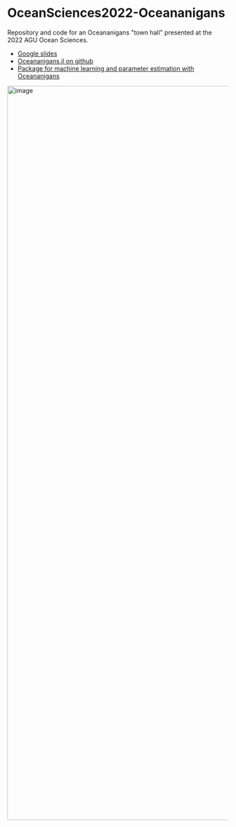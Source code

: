 # OceanSciences2022-Oceananigans

Repository and code for an Oceananigans "town hall" presented at the 2022 AGU Ocean Sciences.

* [Google slides](https://docs.google.com/presentation/d/1BYbQsdTkZbJ8CacpTsZzBtI3nXGGGy8LEsciJgXZpM0/edit?usp=sharing)
* [Oceananigans.jl on github](https://github.com/CliMA/Oceananigans.jl)
* [Package for machine learning and parameter estimation with Oceananigans](https://github.com/CliMA/OceanTurbulenceParameterEstimation.jl)

<img width="1669" alt="image" src="https://user-images.githubusercontent.com/15271942/155730635-8a5f7628-b1f4-4dcd-9f0f-a0d8d5eb3500.png">
